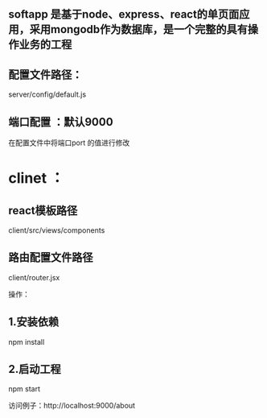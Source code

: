 ## softapp 是基于node、express、react的单页面应用，采用mongodb作为数据库，是一个完整的具有操作业务的工程
## 配置文件路径：
server/config/default.js

## 端口配置  ：默认9000
在配置文件中将端口port 的值进行修改

# clinet ：
## react模板路径
client/src/views/components
## 路由配置文件路径
client/router.jsx

操作：
## 1.安装依赖
 npm install
## 2.启动工程
npm start

访问例子：http://localhost:9000/about




